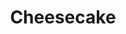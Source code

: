 ---
layout: ../../../layouts/RecipeLayout.astro
title: Cheesecake
image: /recipes/images/cheesecake.webp
difficulty: 4/5
prepTime: 40 minutes
cookTime: 60 minutes
servings: 8
specialty: true
ingredients:
- "**CRUST**"
- Graham Cracker Crumbs (1 1/2 cups / 180 g)
- Butter (1/4 cup, melted)
- Sugar (2 tbsp)<br><br>

- "**FILLING**"
- Cream Cheese (3x 8 oz blocks, room temperature)
- Sugar (1 cup, 200 g)
- Salt (1/4 tsp)
- Vanilla Extract (2 tsp / 10 ml)
- Lemon juice (1 tsp)
- Eggs (3, room temperature)
- Sour Cream (1/2 cup / 120 g, room temperature)

steps:
- "**CRUST**"
- Preheat the oven to 350F.
- In a medium bowl, combine the graham cracker crumbs, melted butter, and sugar. Stir together until it feels like wet sand. Pour into a 9-inch springform pan. Press the crumbs into the bottom and slightly up the sides of the pan using the bottom of a cup. 
- Place on a baking sheet and bake for 10 minutes. Remove from the oven and let cool while you make the filling.<br><br>

- "**FILLING**"
- Place the cream cheese in a large mixing bowl or the bowl of a stand mixer with the whip attachment. Beat on medium-low speed until creamy and smooth (~1 min). Add the sugar, salt, vanilla, and lemon juice. Beat until the mixture is well combined and completely smooth. Stop and scrape down the bowl a few times during mixing.
- With the mixer on medium-low speed, add in the eggs one at a time. Stop and scrape down the bowl between additions. Once the eggs are well combined, mix in the sour cream until well incorporated. Pour the batter into the cooled crust.
- Bake for 15 minutes. Reduce the oven temperature to 300F and continue baking for another 30 to 35 minutes or until the edges of the filling are just slightly puffed and the center wobbles slightly when gently shaken.
- Turn off the oven and leave the cheesecake in the oven with the door closed for 1 hour. Remove the cheesecake and let cool at room temperature for another hour, then chill for at least 6 hours or up to 3 days before serving. (If refrigerating for several days, loosely cover after the cheesecake is fully chilled.)
---